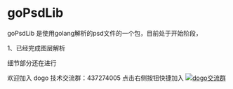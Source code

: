 # goPsdLib

 goPsdLib 是使用golang解析的psd文件的一个包，目前处于开始阶段，
  
1、已经完成图层解析
  
细节部分还在进行
  
欢迎加入 dogo 技术交流群：437274005 点击右侧按钮快捷加入
[![dogo交流群](http://pub.idqqimg.com/wpa/images/group.png)](http://shang.qq.com/wpa/qunwpa?idkey=2ff98883cc66f468be062203605dee7be8ace795126027a18f29f0a096e0c778)


